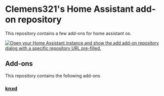 # Clemens321's Home Assistant add-on repository

This repository contains a few add-ons for home assistant os.

[![Open your Home Assistant instance and show the add add-on repository dialog with a specific repository URL pre-filled.](https://my.home-assistant.io/badges/supervisor_add_addon_repository.svg)](https://my.home-assistant.io/redirect/supervisor_add_addon_repository/?repository_url=https%3A%2F%2Fgithub.com%2Fclemens321%2Fhomeassistant-addons)

## Add-ons

This repository contains the following add-ons

### [knxd](./knxd)
